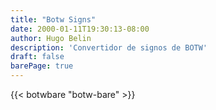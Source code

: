 ```yaml
---
title: "Botw Signs"
date: 2000-01-11T19:30:13-08:00
author: Hugo Belin
description: 'Convertidor de signos de BOTW'
draft: false
barePage: true
---
```


{{< botwbare "botw-bare" >}}
